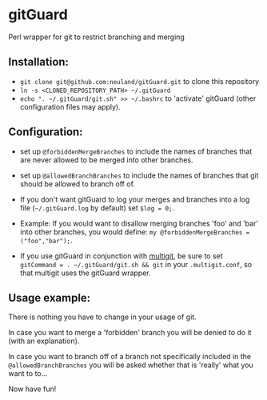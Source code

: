 gitGuard
========

Perl wrapper for git to restrict branching and merging

## Installation:

- `git clone git@github.com:neuland/gitGuard.git` to clone this repository
- `ln -s <CLONED_REPOSITORY_PATH> ~/.gitGuard`
- `echo ". ~/.gitGuard/git.sh" >> ~/.bashrc` to 'activate' gitGuard (other configuration files may apply).

## Configuration:
- set up `@forbiddenMergeBranches` to include the names of branches that are never allowed to be merged into other branches.
- set up `@allowedBranchBranches` to include the names of branches that git should be allowed to branch off of.

- If you don't want gitGuard to log your merges and branches into a log file (`~/.gitGuard.log` by default) set `$log = 0;`.
- Example: If you would want to disallow merging branches 'foo' and 'bar' into other branches,
you would define: `my @forbiddenMergeBranches = ("foo","bar");`.

- If you use gitGuard in conjunction with [multigit](https://github.com/neuland/multigit), be sure to set `gitCommand = . ~/.gitGuard/git.sh && git` in your `.multigit.conf`,
so that multigit uses the gitGuard wrapper.

## Usage example:

There is nothing you have to change in your usage of git.

In case you want to merge a 'forbidden' branch you will be denied to do it (with an explanation).

In case you want to branch off of a branch not specifically included in the `@allowedBranchBranches` you will be asked whether that is 'really' what you want to to...

Now have fun!
